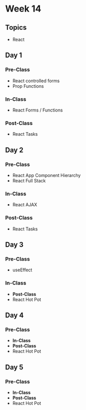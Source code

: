 # Week 14

## Topics

* React

## Day 1

### Pre-Class

* React controlled forms
* Prop Functions

### In-Class

* React Forms / Functions

### Post-Class

* React Tasks

## Day 2

### Pre-Class

* React App Component Hierarchy
* React Full Stack

### In-Class

* React AJAX

### Post-Class

* React Tasks

## Day 3

### Pre-Class

* useEffect

### In-Class

* **Post-Class**
* React Hot Pot

## Day 4

### Pre-Class

* **In-Class**
* **Post-Class**
* React Hot Pot

## Day 5

### Pre-Class

* **In-Class**
* **Post-Class**
* React Hot Pot

